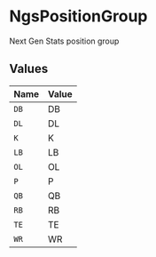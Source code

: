 # NgsPositionGroup

Next Gen Stats position group


## Values

| Name  | Value |
| ----- | ----- |
| `DB`  | DB    |
| `DL`  | DL    |
| `K`   | K     |
| `LB`  | LB    |
| `OL`  | OL    |
| `P`   | P     |
| `QB`  | QB    |
| `RB`  | RB    |
| `TE`  | TE    |
| `WR`  | WR    |